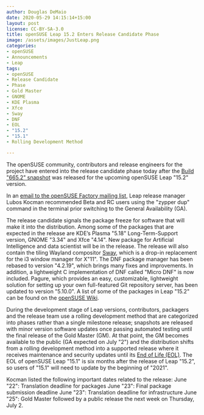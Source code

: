 ```yaml
---
author: Douglas DeMaio
date: 2020-05-29 14:15:14+15:00
layout: post
license: CC-BY-SA-3.0
title: openSUSE Leap 15.2 Enters Release Candidate Phase 
image: /assets/images/JustLeap.png
categories:
- openSUSE
- Announcements
- Leap
tags:
- openSUSE
- Release Candidate
- Phase
- Gold Master
- GNOME
- KDE Plasma
- Xfce
- Sway
- DNF
- EOL
- "15.2"
- "15.1"
- Rolling Development Method

---
```


The openSUSE community, contributors and release engineers for the project have entered into the release candidate phase today after the [Build "665.2" snapshot](https://openqa.opensuse.org/tests/overview?distri=opensuse&version=15.2&build=665.2&groupid=50) was released for the upcoming openSUSE Leap "15.2" version.  

In an [email to the openSUSE Factory mailing list](https://lists.opensuse.org/opensuse-factory/2020-05/msg00254.html), Leap release manager Lubos Kocman recommended Beta and RC users using the "zypper dup" command in the terminal prior switching to the General Availability (GA).

The release candidate signals the package freeze for software that will make it into the distribution. Among some of the packages that are expected in the release are KDE’s Plasma "5.18" Long-Term-Support version, GNOME "3.34" and Xfce "4.14". New package for Artificial Intelligence and data scientist will be in the release. The release will also contain the tiling Wayland compositor [Sway](https://en.opensuse.org/Sway), which is a drop-in replacement for the i3 window manager for X"11". The DNF package manager has been rebased to version "4.2.19", which brings many fixes and improvements. In addition, a lightweight C implementation of DNF called "Micro DNF" is now included. Pagure, which provides an easy, customizable, lightweight solution for setting up your own full-featured Git repository server, has been updated to version "5.10.0". A list of some of the packages in Leap "15.2" can be found on the [openSUSE Wiki](https://en.opensuse.org/Features_15.2).

During the development stage of Leap versions, contributors, packagers and the release team use a rolling development method that are categorized into phases rather than a single milestone release; snapshots are released with minor version software updates once passing automated testing until the final release of the Gold Master (GM). At that point, the GM becomes available to the public (GA expected on July "2") and the distribution shifts from a rolling development method into a supported release where it receives maintenance and security updates until its [End of Life (EOL)](https://en.wikipedia.org/wiki/End-of-life_(product)). The EOL of openSUSE Leap "15.1" is six months after the release of Leap "15.2", so users of "15.1" will need to update by the beginning of "2021".

Kocman listed the following important dates related to the release: 
June "22": Translation deadline for packages
June "23": Final package submission deadline
June "23": Translation deadline for infrastructure
June "25": Gold Master followed by a public release the next week on Thursday, July 2.
